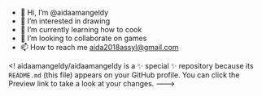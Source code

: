 - 👋 Hi, I’m @aidaamangeldy
- 👀 I’m interested in drawing
- 🌱 I’m currently learning how to cook
- 💞️ I’m looking to collaborate on games
- 📫 How to reach me aida2018assyl@gmail.com 

<!
aidaamangeldy/aidaamangeldy is a ✨ special ✨ repository because its `README.md` (this file) appears on your GitHub profile.
You can click the Preview link to take a look at your changes.
--->
